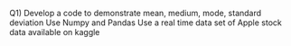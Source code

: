 Q1)
Develop a code to demonstrate mean, medium, mode, standard deviation 
Use Numpy and Pandas 
Use a real time data set of Apple stock data available on kaggle
